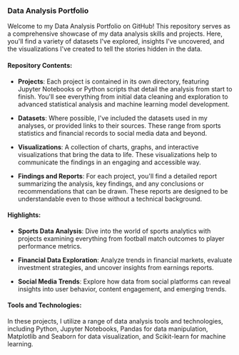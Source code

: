 ### Data Analysis Portfolio

Welcome to my Data Analysis Portfolio on GitHub! This repository serves as a comprehensive showcase of my data analysis skills and projects. Here, you'll find a variety of datasets I've explored, insights I've uncovered, and the visualizations I've created to tell the stories hidden in the data.

#### Repository Contents:

- **Projects**: Each project is contained in its own directory, featuring Jupyter Notebooks or Python scripts that detail the analysis from start to finish. You'll see everything from initial data cleaning and exploration to advanced statistical analysis and machine learning model development.

- **Datasets**: Where possible, I've included the datasets used in my analyses, or provided links to their sources. These range from sports statistics and financial records to social media data and beyond.

- **Visualizations**: A collection of charts, graphs, and interactive visualizations that bring the data to life. These visualizations help to communicate the findings in an engaging and accessible way.

- **Findings and Reports**: For each project, you'll find a detailed report summarizing the analysis, key findings, and any conclusions or recommendations that can be drawn. These reports are designed to be understandable even to those without a technical background.

#### Highlights:

- **Sports Data Analysis**: Dive into the world of sports analytics with projects examining everything from football match outcomes to player performance metrics.
  
- **Financial Data Exploration**: Analyze trends in financial markets, evaluate investment strategies, and uncover insights from earnings reports.

- **Social Media Trends**: Explore how data from social platforms can reveal insights into user behavior, content engagement, and emerging trends.

#### Tools and Technologies:

In these projects, I utilize a range of data analysis tools and technologies, including Python, Jupyter Notebooks, Pandas for data manipulation, Matplotlib and Seaborn for data visualization, and Scikit-learn for machine learning.

